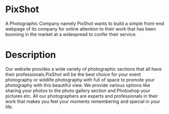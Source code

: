 # PixShot
A Photographic Company namely PixShot wants to build a simple front-end webpage of its company for online attention to their work that has been booming in the market at a widespread to confer their service.
# Description
Our website provides a wide variety of photographic sections that all have their professionals.PixShot will be the best choice for your event photography or wildlife photography with full of space to promote your photography with this beautiful view. We provide various options like sharing your photos to the photo gallery section and Photoshop your pictures etc. All our photographers are experts and professionals in their work that makes you feel your moments remembering and special in your life.
